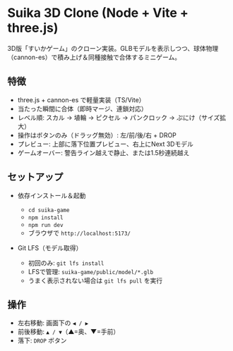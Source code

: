# Suika 3D Clone (Node + Vite + three.js)

3D版「すいかゲーム」のクローン実装。GLBモデルを表示しつつ、球体物理（cannon-es）で積み上げ＆同種接触で合体するミニゲーム。

## 特徴
- three.js + cannon-es で軽量実装（TS/Vite）
- 当たった瞬間に合体（即時マージ、連鎖対応）
- レベル順: スカル → 埴輪 → ピクセル → パンクロック → ぷにけ（サイズ拡大）
- 操作はボタンのみ（ドラッグ無効）: 左/前/後/右 + DROP
- プレビュー: 上部に落下位置プレビュー、右上にNext 3Dモデル
- ゲームオーバー: 警告ライン越えで静止、または1.5秒連続越え

## セットアップ
- 依存インストール＆起動
  - `cd suika-game`
  - `npm install`
  - `npm run dev`
  - ブラウザで `http://localhost:5173/`

- Git LFS（モデル取得）
  - 初回のみ: `git lfs install`
  - LFSで管理: `suika-game/public/model/*.glb`
  - うまく表示されない場合は `git lfs pull` を実行

## 操作
- 左右移動: 画面下の `◀ / ▶`
- 前後移動: `▲ / ▼`（▲=奥、▼=手前）
- 落下: `DROP` ボタン
